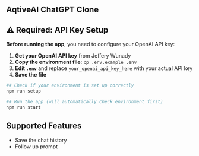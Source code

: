 ## AqtiveAI ChatGPT Clone

## ⚠️ Required: API Key Setup

**Before running the app**, you need to configure your OpenAI API key:

1. **Get your OpenAI API key** from Jeffery Wunady
2. **Copy the environment file**: `cp .env.example .env`
3. **Edit `.env`** and replace `your_openai_api_key_here` with your actual API key
4. **Save the file**

```bash
## Check if your environment is set up correctly
npm run setup

## Run the app (will automatically check environment first)
npm run start
```

## Supported Features

- Save the chat history
- Follow up prompt

